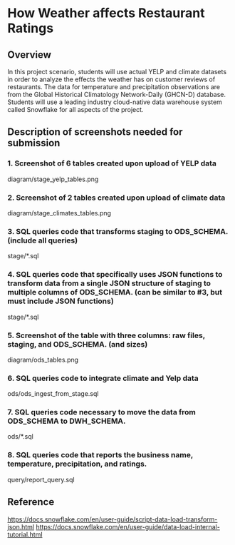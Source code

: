 # How Weather affects Restaurant Ratings

## Overview
In this project scenario, students will use actual YELP and climate datasets in order to analyze the effects the weather has on customer reviews of restaurants. The data for temperature and precipitation observations are from the Global Historical Climatology Network-Daily (GHCN-D) database. Students will use a leading industry cloud-native data warehouse system called Snowflake for all aspects of the project.

## Description of screenshots needed for submission
### 1. Screenshot of 6 tables created upon upload of YELP data
diagram/stage_yelp_tables.png
### 2. Screenshot of 2 tables created upon upload of climate data
diagram/stage_climates_tables.png
### 3. SQL queries code that transforms staging to ODS_SCHEMA. (include all queries)
stage/*.sql
### 4. SQL queries code that specifically uses JSON functions to transform data from a single JSON structure of staging to multiple columns of ODS_SCHEMA. (can be similar to #3, but must include JSON functions)
stage/*.sql
### 5. Screenshot of the table with three columns: raw files, staging, and ODS_SCHEMA. (and sizes)
diagram/ods_tables.png
### 6. SQL queries code to integrate climate and Yelp data
ods/ods_ingest_from_stage.sql
### 7. SQL queries code necessary to move the data from ODS_SCHEMA to DWH_SCHEMA.
ods/*.sql
### 8. SQL queries code that reports the business name, temperature, precipitation, and ratings.
query/report_query.sql

## Reference
https://docs.snowflake.com/en/user-guide/script-data-load-transform-json.html
https://docs.snowflake.com/en/user-guide/data-load-internal-tutorial.html
